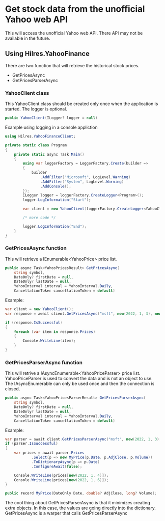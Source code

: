 # Get stock data from the unofficial Yahoo web API

This will access the unofficial Yahoo web API.
There API may not be available in the future.

## Using Hilres.YahooFinance

There are two function that will retrieve the historical stock prices.

- GetPricesAsync
- GetPricesParserAsync

### YahooClient class

This YahooClient class should be created only once when the application is started.
The logger is optional.

```csharp
public YahooClient(ILogger? logger = null)
```
Example using logging in a console appliction

```csharp
using Hilres.YahooFinanceClient;

private static class Program
{
    private static async Task Main()
    {
        using var loggerFactory = LoggerFactory.Create(builder =>
        {
            builder
                .AddFilter("Microsoft", LogLevel.Warning)
                .AddFilter("System", LogLevel.Warning)
                .AddConsole();
        });
        ILogger logger = loggerFactory.CreateLogger<Program>();
        logger.LogInformation("Start");

        var client = new YahooClient(loggerFactory.CreateLogger<YahooClient>());

        /* more code */

        logger.LogInformation("End");
    }
}
````

### GetPricesAsync function

This will retrieve a IEnumerable&lt;YahooPrice&gt; price list.

```csharp
public async Task<YahooPricesResult> GetPricesAsync(
    string symbol,
    DateOnly? firstDate = null,
    DateOnly? lastDate = null,
    YahooInterval interval = YahooInterval.Daily,
    CancellationToken cancellationToken = default)
```
Example:

```csharp
var client = new YahooClient();
var response = await client.GetPricesAsync("msft", new(2022, 1, 3), new(2022, 1, 8));

if (response.IsSuccessful)
{
    foreach (var item in response.Prices)
    {
        Console.WriteLine(item);
    }
}
```

### GetPricesParserAsync function

This will retrive a IAsyncEnumerable&lt;YahooPriceParser&gt; price list.
YahooPriceParser is used to convert the data and is not an object to use.
The IAsyncEnumerable can only be used once and then the connection is closed.

```csharp
public async Task<YahooPricesParserResult> GetPricesParserAsync(
    string symbol,
    DateOnly? firstDate = null,
    DateOnly? lastDate = null,
    YahooInterval interval = YahooInterval.Daily,
    CancellationToken cancellationToken = default)
```
Example:

```csharp
var parser = await client.GetPricesParserAsync("msft", new(2022, 1, 3), new(2022, 1, 8));
if (parser.IsSuccessful)
{
    var prices = await parser.Prices
            .Select(p => new MyPrice(p.Date, p.AdjClose, p.Volume))
            .ToDictionaryAsync(p => p.Date)
            .ConfigureAwait(false);

    Console.WriteLine(prices[new(2022, 1, 4)]);
    Console.WriteLine(prices[new(2022, 1, 6)]);
}

public record MyPrice(DateOnly Date, double? AdjClose, long? Volume);
```
The cool thing about GetPricesParserAsync is that it minimizes 
creating extra objects. In this case, the values are going directly
into the dictionary.  GetPricesAsync is a warper that calls
GetPricesParserAsync
